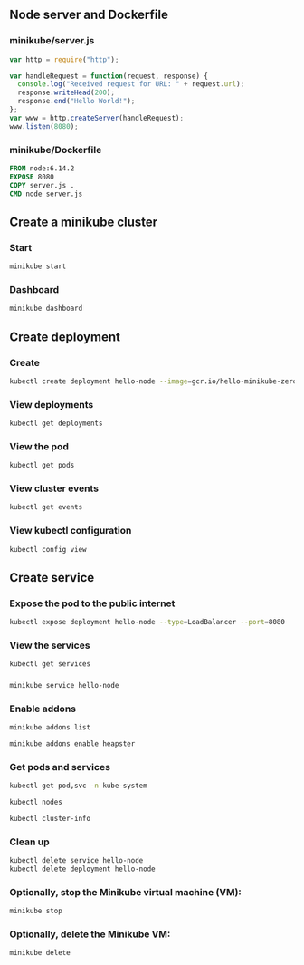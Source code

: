 ## Node server and Dockerfile

### minikube/server.js

```javascript
var http = require("http");

var handleRequest = function(request, response) {
  console.log("Received request for URL: " + request.url);
  response.writeHead(200);
  response.end("Hello World!");
};
var www = http.createServer(handleRequest);
www.listen(8080);
```

### minikube/Dockerfile

```Dockerfile
FROM node:6.14.2
EXPOSE 8080
COPY server.js .
CMD node server.js
```

## Create a minikube cluster

### Start

```bash
minikube start
```

### Dashboard

```bash
minikube dashboard
```

## Create deployment

### Create

```bash
kubectl create deployment hello-node --image=gcr.io/hello-minikube-zero-install/hello-node
```

### View deployments

```bash
kubectl get deployments
```

### View the pod

```bash
kubectl get pods
```

### View cluster events

```bash
kubectl get events
```

### View kubectl configuration

```bash
kubectl config view
```

## Create service

### Expose the pod to the public internet

```bash
kubectl expose deployment hello-node --type=LoadBalancer --port=8080
```

### View the services

```bash
kubectl get services
```

###

```bash
minikube service hello-node
```

### Enable addons

```bash
minikube addons list
```

```bash
minikube addons enable heapster
```

### Get pods and services

```bash
kubectl get pod,svc -n kube-system
```

```bash
kubectl nodes
```

```bash
kubectl cluster-info
```

### Clean up

```bash
kubectl delete service hello-node
kubectl delete deployment hello-node
```

### Optionally, stop the Minikube virtual machine (VM):

```bash
minikube stop
```

### Optionally, delete the Minikube VM:

```bash
minikube delete
```
